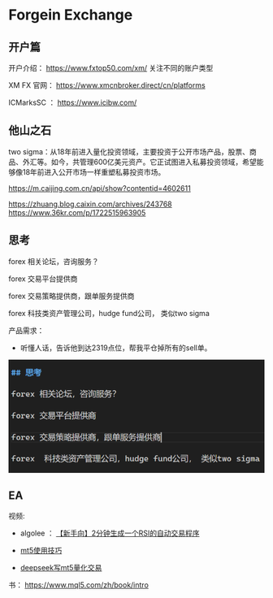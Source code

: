 # Forgein Exchange


## 开户篇

开户介绍：
https://www.fxtop50.com/xm/
关注不同的账户类型

XM FX 官网：
https://www.xmcnbroker.direct/cn/platforms

ICMarksSC ： https://www.icibw.com/


## 他山之石

two sigma：从18年前进入量化投资领域，主要投资于公开市场产品，股票、商品、外汇等。如今，共管理600亿美元资产。它正试图进入私募投资领域，希望能够像18年前进入公开市场一样重塑私募投资市场。

https://m.caijing.com.cn/api/show?contentid=4602611

https://zhuang.blog.caixin.com/archives/243768
https://www.36kr.com/p/1722515963905


## 思考

forex 相关论坛，咨询服务？

forex 交易平台提供商

forex 交易策略提供商，跟单服务提供商

forex  科技类资产管理公司，hudge fund公司， 类似two sigma

产品需求： 
* 听懂人话，告诉他到达2319点位，帮我平仓掉所有的sell单。


![pictures](../pic/test.png)

## EA

视频:
- algolee ： 
[【新手向】2分钟生成一个RSI的自动交易程序](https://www.bilibili.com/video/BV1EJ4m187Pj/?spm_id_from=333.880.my_history.page.click)

- [mt5使用技巧](https://www.bilibili.com/video/BV1tr421c79W/?spm_id_from=333.1387.favlist.content.click&vd_source=ff1d5f0f1a1b50dc5fc0b20e64d1bba6)


- [deepseek写mt5量化交易](https://www.bilibili.com/video/BV1BtXRYoEZT/?spm_id_from=333.1387.upload.video_card.click&vd_source=ff1d5f0f1a1b50dc5fc0b20e64d1bba6)




书：
https://www.mql5.com/zh/book/intro


